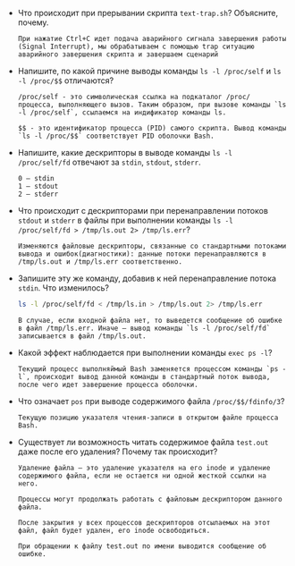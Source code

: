 * Что происходит при прерывании скрипта `text-trap.sh`? Объясните, почему.
    ```
    При нажатие Ctrl+C идет подача аварийного сигнала завершения работы (Signal Interrupt), мы обрабатываем с помощью trap ситуацию аварийного завершения скрипта и завершаем сценарий
    ```
* Напишите, по какой причине выводы команды `ls -l /proc/self` и `ls -l /proc/$$` отличаются?
    ```
   /proc/self - это символическая ссылка на подкаталог /proc/ процесса, выполняющего вызов. Таким образом, при вызове команды `ls -l /proc/self`, ссылаемся на индификатор команды ls.

   $$ - это идентификатор процесса (PID) самого скрипта. Вывод команды `ls -l /proc/$$` соответствует PID оболочки Bash.
    ```
* Напишите, какие дескрипторы в выводе команды `ls -l /proc/self/fd` отвечают за `stdin`, `stdout`, `stderr`.
    ```
    0 — stdin
    1 — stdout
    2 — stderr
    ```
* Что происходит с дескрипторами при перенаправлении потоков `stdout` и `stderr` в файлы при выполнении команды `ls -l /proc/self/fd > /tmp/ls.out 2> /tmp/ls.err`?
    ```
    Изменяются файловые дескрипторы, связанные со стандартными потоками вывода и ошибок(диагностики): данные потоки перенаправляются в /tmp/ls.out и /tmp/ls.err соответственно.
    ```
* Запишите эту же команду, добавив к ней перенаправление потока `stdin`. Что изменилось?
    ```sh
    ls -l /proc/self/fd < /tmp/ls.in > /tmp/ls.out 2> /tmp/ls.err
    ```

    ```
    В случае, если входной файла нет, то выведется сообщение об ошибке в файл /tmp/ls.err. Иначе — вывод команды `ls -l /proc/self/fd` записывается в файл /tmp/ls.out.
    ```
* Какой эффект наблюдается при выполнении команды `exec ps -l`?
    ```
    Текущий процесс выполняймый Bash заменяется процессом команды `ps -l`, происходит вывод данной команды в стандартный поток вывода, после чего идет завершение процесса оболочки.
    ```
* Что означает `pos` при выводе содержимого файла `/proc/$$/fdinfo/3`?
    ```
    Текущую позицию указателя чтения-записи в открытом файле процесса Bash.
    ```
* Существует ли возможность читать содержимое файла `test.out` даже после его удаления? Почему так происходит?
    ```
    Удаление файла — это удаление указателя на его inode и удаление содержимого файла, если не остается ни одной жесткой ссылки на него.

    Процессы могут продолжать работать с файловым дескриптором данного файла. 

    После закрытия у всех процессов дескрипторов отсылаемых на этот файл, файл будет удален, его inode освободиться.

    При обращении к файлу test.out по имени выводится сообщение об ошибке.
    ```